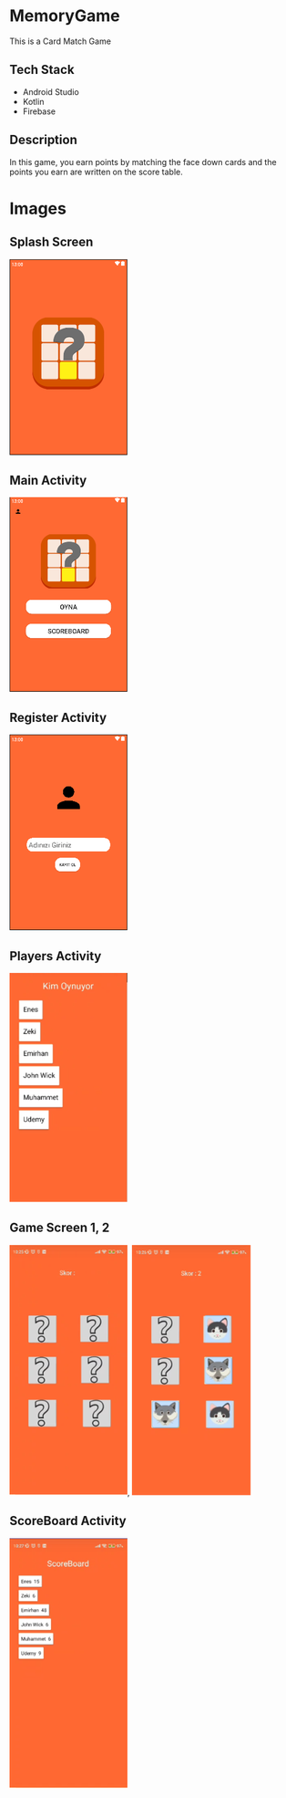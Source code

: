 # MemoryGame

This is a Card Match Game

## Tech Stack

- Android Studio
- Kotlin
- Firebase

## Description

In this game, you earn points by matching the face down cards and the points you earn are written on the score table.

# Images

## Splash Screen

![Splash Screen](Splash.PNG)

## Main Activity

![Main Activity](MainActivity.PNG)

## Register Activity

![Register Activity](Register.PNG)

## Players Activity

![Players Activity](Players.png)

## Game Screen 1, 2 

![Game Screen 1](GameScreen1.png),    ![Game Screen 2](GameScreen2.png)

## ScoreBoard Activity

![ScoreBoard Activity](ScoreBoard.png)
